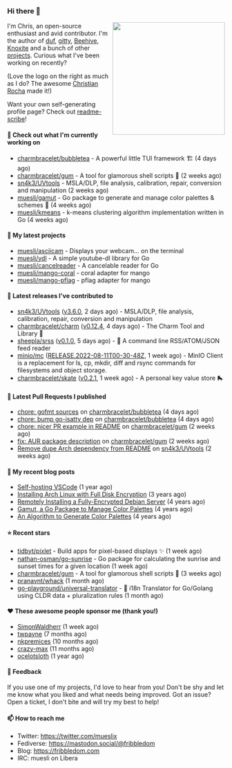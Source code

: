 ### Hi there 👋

<img align="right" src="https://raw.githubusercontent.com/muesli/muesli/master/assets/termenv.png" width="260">

I'm Chris, an open-source enthusiast and avid contributor. I'm the author of [duf](https://github.com/muesli/duf),
[gitty](https://github.com/muesli/gitty), [Beehive](https://github.com/muesli/beehive), [Knoxite](https://github.com/knoxite/knoxite)
 and a bunch of other [projects](https://fribbledom.com/projects/). Curious what I've been working on recently?

(Love the logo on the right as much as I do? The awesome [Christian Rocha](https://github.com/meowgorithm/) made it!)

Want your own self-generating profile page? Check out [readme-scribe](https://github.com/muesli/readme-scribe)!

#### 👷 Check out what I'm currently working on

- [charmbracelet/bubbletea](https://github.com/charmbracelet/bubbletea) - A powerful little TUI framework 🏗 (4 days ago)
- [charmbracelet/gum](https://github.com/charmbracelet/gum) - A tool for glamorous shell scripts 🎀 (2 weeks ago)
- [sn4k3/UVtools](https://github.com/sn4k3/UVtools) - MSLA/DLP, file analysis, calibration, repair, conversion and manipulation (2 weeks ago)
- [muesli/gamut](https://github.com/muesli/gamut) - Go package to generate and manage color palettes &amp; schemes 🎨 (4 weeks ago)
- [muesli/kmeans](https://github.com/muesli/kmeans) - k-means clustering algorithm implementation written in Go (4 weeks ago)

#### 🌱 My latest projects

- [muesli/asciicam](https://github.com/muesli/asciicam) - Displays your webcam... on the terminal
- [muesli/ydl](https://github.com/muesli/ydl) - A simple youtube-dl library for Go
- [muesli/cancelreader](https://github.com/muesli/cancelreader) - A cancelable reader for Go
- [muesli/mango-coral](https://github.com/muesli/mango-coral) - coral adapter for mango
- [muesli/mango-pflag](https://github.com/muesli/mango-pflag) - pflag adapter for mango

#### 🔭 Latest releases I've contributed to

- [sn4k3/UVtools](https://github.com/sn4k3/UVtools) ([v3.6.0](https://github.com/sn4k3/UVtools/releases/tag/v3.6.0), 2 days ago) - MSLA/DLP, file analysis, calibration, repair, conversion and manipulation
- [charmbracelet/charm](https://github.com/charmbracelet/charm) ([v0.12.4](https://github.com/charmbracelet/charm/releases/tag/v0.12.4), 4 days ago) - The Charm Tool and Library 🌟
- [sheepla/srss](https://github.com/sheepla/srss) ([v0.1.0](https://github.com/sheepla/srss/releases/tag/v0.1.0), 5 days ago) - 📘 A command line RSS/ATOM/JSON feed reader
- [minio/mc](https://github.com/minio/mc) ([RELEASE.2022-08-11T00-30-48Z](https://github.com/minio/mc/releases/tag/RELEASE.2022-08-11T00-30-48Z), 1 week ago) - MinIO Client is a replacement for ls, cp, mkdir, diff and rsync commands for filesystems and object storage.
- [charmbracelet/skate](https://github.com/charmbracelet/skate) ([v0.2.1](https://github.com/charmbracelet/skate/releases/tag/v0.2.1), 1 week ago) - A personal key value store 🛼

#### 🔨 Latest Pull Requests I published

- [chore: gofmt sources](https://github.com/charmbracelet/bubbletea/pull/401) on [charmbracelet/bubbletea](https://github.com/charmbracelet/bubbletea) (4 days ago)
- [chore: bump go-isatty dep](https://github.com/charmbracelet/bubbletea/pull/400) on [charmbracelet/bubbletea](https://github.com/charmbracelet/bubbletea) (4 days ago)
- [chore: nicer PR example in README](https://github.com/charmbracelet/gum/pull/84) on [charmbracelet/gum](https://github.com/charmbracelet/gum) (2 weeks ago)
- [fix: AUR package description](https://github.com/charmbracelet/gum/pull/53) on [charmbracelet/gum](https://github.com/charmbracelet/gum) (2 weeks ago)
- [Remove dupe Arch dependency from README](https://github.com/sn4k3/UVtools/pull/529) on [sn4k3/UVtools](https://github.com/sn4k3/UVtools) (2 weeks ago)

#### 📜 My recent blog posts

- [Self-hosting VSCode](https://fribbledom.com/posts/selfhosting-vscode/) (1 year ago)
- [Installing Arch Linux with Full Disk Encryption](https://fribbledom.com/posts/encrypted-arch-install/) (3 years ago)
- [Remotely Installing a Fully-Encrypted Debian Server](https://fribbledom.com/posts/encrypted-remote-debian-install/) (4 years ago)
- [Gamut, a Go Package to Manage Color Palettes](https://fribbledom.com/posts/gamut-package-to-handle-color-palettes/) (4 years ago)
- [An Algorithm to Generate Color Palettes](https://fribbledom.com/posts/an-algorithm-to-generate-color-palettes/) (4 years ago)

#### ⭐ Recent stars

- [tidbyt/pixlet](https://github.com/tidbyt/pixlet) - Build apps for pixel-based displays ✨ (1 week ago)
- [nathan-osman/go-sunrise](https://github.com/nathan-osman/go-sunrise) - Go package for calculating the sunrise and sunset times for a given location (1 week ago)
- [charmbracelet/gum](https://github.com/charmbracelet/gum) - A tool for glamorous shell scripts 🎀 (3 weeks ago)
- [pranavnt/whack](https://github.com/pranavnt/whack) (1 month ago)
- [go-playground/universal-translator](https://github.com/go-playground/universal-translator) - :speech_balloon: i18n Translator for Go/Golang using CLDR data &#43; pluralization rules (1 month ago)

#### ❤️ These awesome people sponsor me (thank you!)

- [SimonWaldherr](https://github.com/SimonWaldherr) (1 week ago)
- [twpayne](https://github.com/twpayne) (7 months ago)
- [nkpremices](https://github.com/nkpremices) (10 months ago)
- [crazy-max](https://github.com/crazy-max) (11 months ago)
- [ocelotsloth](https://github.com/ocelotsloth) (1 year ago)

#### 💬 Feedback

If you use one of my projects, I'd love to hear from you! Don't be shy and let me know what you liked
and what needs being improved. Got an issue? Open a ticket, I don't bite and will try my best to help!

#### 📫 How to reach me

- Twitter: https://twitter.com/mueslix
- Fediverse: https://mastodon.social/@fribbledom
- Blog: https://fribbledom.com
- IRC: muesli on Libera
